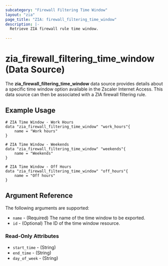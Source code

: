 ```yaml
---
subcategory: "Firewall Filtering Time Window"
layout: "zia"
page_title: "ZIA: firewall_filtering_time_window"
description: |-
  Retrieve ZIA firewall rule time window.
  
---
```

# zia_firewall_filtering_time_window (Data Source)

The **zia_firewall_filtering_time_window** data source provides details about a specific time window option available in the Zscaler Internet Access. This data source can then be associated with a ZIA firewall filtering rule.

## Example Usage

```hcl
# ZIA Time Window - Work Hours
data "zia_firewall_filtering_time_window" "work_hours"{
    name = "Work hours"
}
```

```hcl
# ZIA Time Window - Weekends
data "zia_firewall_filtering_time_window" "weekends"{
    name = "Weekends"
}
```

```hcl
# ZIA Time Window - Off Hours
data "zia_firewall_filtering_time_window" "off_hours"{
    name = "Off hours"
}
```

## Argument Reference

The following arguments are supported:

* `name` - (Required) The name of the time window to be exported.
* `id` - (Optional) The ID of the time window resource.

### Read-Only Attributes

* `start_time` - (String)
* `end_time` - (String)
* `day_of_week` - (String)
